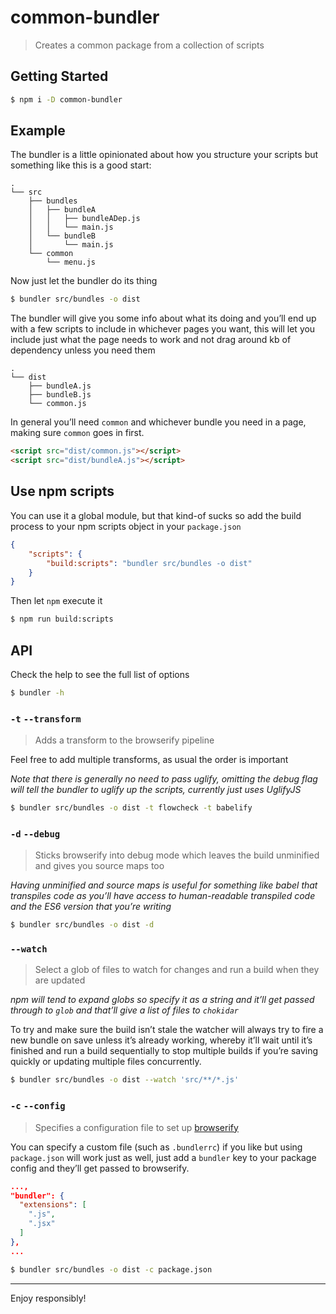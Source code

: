 
# common-bundler

> Creates a common package from a collection of scripts

## Getting Started

```sh
$ npm i -D common-bundler
```

## Example

The bundler is a little opinionated about how you structure your scripts but something like this is a good start:

```
.
└── src
    ├── bundles
    │   ├── bundleA
    │   │   ├── bundleADep.js
    │   │   └── main.js
    │   └── bundleB
    │       └── main.js
    └── common
        └── menu.js
```

Now just let the bundler do its thing

```sh
$ bundler src/bundles -o dist
```

The bundler will give you some info about what its doing and you’ll end up with a few scripts to include in whichever pages you want, this will let you include just what the page needs to work and not drag around kb of dependency unless you need them

```
.
└── dist
    ├── bundleA.js
    ├── bundleB.js
    └── common.js
```

In general you’ll need `common` and whichever bundle you need in a page, making sure `common` goes in first.

```html
<script src="dist/common.js"></script>
<script src="dist/bundleA.js"></script>
```

## Use npm scripts

You can use it a global module, but that kind-of sucks so add the build process to your npm scripts object in your `package.json`

```json
{
    "scripts": {
        "build:scripts": "bundler src/bundles -o dist"
    }
}
```

Then let `npm` execute it

```sh
$ npm run build:scripts
```

## API

Check the help to see the full list of options

```sh
$ bundler -h
```

### `-t` `--transform`

> Adds a transform to the browserify pipeline

Feel free to add multiple transforms, as usual the order is important

_Note that there is generally no need to pass uglify, omitting the debug flag will tell the bundler to uglify up the scripts, currently just uses UglifyJS_

```sh
$ bundler src/bundles -o dist -t flowcheck -t babelify
```

### `-d` `--debug`

> Sticks browserify into debug mode which leaves the build unminified and gives you source maps too

_Having unminified and source maps is useful for something like babel that transpiles code as you’ll have access to human-readable transpiled code and the ES6 version that you’re writing_

```sh
$ bundler src/bundles -o dist -d
```

### `--watch`

> Select a glob of files to watch for changes and run a build when they are updated

_npm will tend to expand globs so specify it as a string and it’ll get passed through to `glob` and that’ll give a list of files to `chokidar`_

To try and make sure the build isn’t stale the watcher will always try to fire a new bundle on save unless it’s already working, whereby it’ll wait until it’s finished and run a build sequentially to stop multiple builds if you’re saving quickly or updating multiple files concurrently.

```sh
$ bundler src/bundles -o dist --watch 'src/**/*.js'
```

### `-c` `--config`

> Specifies a configuration file to set up [browserify](https://github.com/substack/node-browserify#browserifyfiles--opts)

You can specify a custom file (such as `.bundlerrc`) if you like but using `package.json` will work just as well, just add a `bundler` key to your package config and they’ll get passed to browserify.

```json
...,
"bundler": {
  "extensions": [
    ".js",
    ".jsx"
  ]
},
...
```

```sh
$ bundler src/bundles -o dist -c package.json
```

---

Enjoy responsibly!
